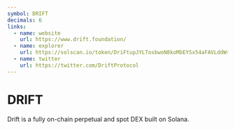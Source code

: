```yaml
---
symbol: DRIFT
decimals: 6
links:
  - name: website
    url: https://www.drift.foundation/
  - name: explorer
    url: https://solscan.io/token/DriFtupJYLTosbwoN8koMbEYSx54aFAVLddWsbksjwg7
  - name: twitter
    url: https://twitter.com/DriftProtocol
---
```


# DRIFT

Drift is a fully on-chain perpetual and spot DEX built on Solana.
